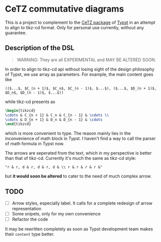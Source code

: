 # CeTZ commutative diagrams

This is a project to complement to the [CeTZ package](https://github.com/johannes-wolf/cetz) of [Typst](https://typst.app/) in an attempt to align to tikz-cd format. Only for personal use currently, without any guarantee.

## Description of the DSL

> WARNING: They are all EXPERIMENTAL and MAY BE ALTERED SOON.

In order to align to tikz-cd api without losing sight of the design philosophy of Typst, we use array as parameters. For example, the main content goes like

```typst
(($...$, $C_(n + 1)$, $C_n$, $C_(n - 1)$, $...$), ($...$, $D_(n + 1)$, $D_n$, $D_(n - 1)$, $...$))
```

while tikz-cd presents as

```latex
\begin{tikzcd}
\cdots & C_{n + 1} & C_n & C_{n - 1} & \cdots \\
\cdots & D_{n + 1} & D_n & D_{n - 1} & \cdots
\end{tikzcd}
```

which is more convenient to type. The reason mainly lies in the inconvenience of math block in Typst. I haven't find a way to call the parser of math formula in Typst now.

The arrows are seperated from the text, which in my perspective is better than that of tikz-cd. Currently it's much the same as tikz-cd style:

```
"r & r, d & r, d & r, d & \\ r & r & r & r &"
```

but **it would soon be altered** to cater to the need of much complex arrow.

## TODO

- [ ] Arrow styles, especially label. It calls for a complete redesign of arrow representation
- [ ] Some snipets, only for my own convenience
- [ ] Refactor the code

It may be rewritten completely as soon as Typst development team makes their `content` type better.